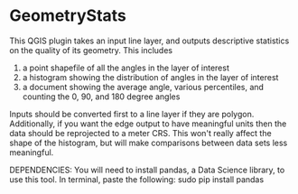 # GeometryStats
This QGIS plugin takes an input line layer, and outputs descriptive statistics on the quality of its geometry.  This includes
1) a point shapefile of all the angles in the layer of interest
2) a histogram showing the distribution of angles in the layer of interest
3) a document showing the average angle, various percentiles, and counting the 0, 90, and 180 degree angles


Inputs should be converted first to a line layer if they are polygon.  Additionally, if you want the edge output to have meaningful units then the data should be reprojected to a meter CRS.  This won't really affect the shape of the histogram, but will make comparisons between data sets less meaningful.  

DEPENDENCIES:
You will need to install pandas, a Data Science library, to use this tool.  In terminal, paste the following:
  sudo pip install pandas

